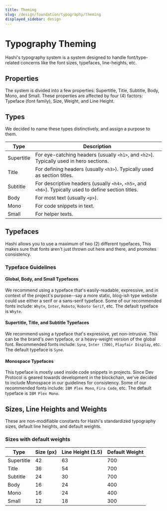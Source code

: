 ```yaml
---
title: Theming
slug: /design/foundation/typography/theming
displayed_sidebar: design
---
```

# Typography Theming
Hashi's typography system is a system designed to handle font/type-related concerns like the font sizes, typefaces,
line-heights, etc.

## Properties
The system is divided into a few properties: Supertitle, Title, Subtitle, Body, Mono, and Small. These properties are
affected by four (4) factors: Typeface (font family), Size, Weight, and Line Height.

## Types
We decided to name these types distinctively, and assign a purpose to them.

| Type       | Description                                                                                            |
|------------|--------------------------------------------------------------------------------------------------------|
| Supertitle | For eye-catching headers (usually `<h1>`, and `<h2>`). Typically used in hero sections.                |
| Title      | For defining headers (usually `<h3>`). Typically used as section titles.                               |
| Subtitle   | For descriptive headers (usually `<h4>`, `<h5>`, and `<h6>`). Typically used to define section titles. |
| Body       | For most text (usually `<p>`).                                                                         |
| Mono       | For code snippets in text.                                                                             |
| Small      | For helper texts.                                                                                      |

## Typefaces
Hashi allows you to use a maximum of two (2) different typefaces, This makes sure that fonts aren't just thrown out here
and there, and promotes consistency.

### Typeface Guidelines
#### Global, Body, and Small Typefaces
We recommend using a typeface that's easily-readable, expressive, and in context of the project's purpose--say a more
static, blog-ish type website could use either a serif or a sans-serif typeface. Some of our recommended fonts
include: `Whyte`, `Inter`, `Roboto`, `Roboto Serif`, etc. The default typeface is `Whyte`.

#### Supertitle, Title, and Subtitle Typefaces
We recommend using a typeface that's expressive, yet non-intrusive. This can be the brand's own typeface, or a
heavy-weight version of the global font. Recommended fonts include: `Syne`, `Inter (700)`, `Playfair Display`, etc. The
default typeface is `Syne`.

#### Monospace Typefaces
This typeface is mostly used inside code snippets in projects. Since Dev Protocol is geared towards development in the
blockchain, we've decided to include Monospace in our guidelines for consistency. Some of our recommended fonts
include: `IBM Plex Mono`, `Fira Code`, etc. The default typeface is `IBM Plex Mono`.

## Sizes, Line Heights and Weights
These are non-modifiable constants for Hashi's standardized typography sizes, default line heights, and default weights.

### Sizes with default weights
| Type       | Size (px) | Line Height (1.5) | Default Weight |
|------------|-----------|-------------------|----------------|
| Supertitle | 42        | 63                | 700            |
| Title      | 36        | 54                | 700            |
| Subtitle   | 24        | 30                | 700            |
| Body       | 16        | 24                | 400            |
| Mono       | 16        | 24                | 400            |
| Small      | 12        | 18                | 300            |